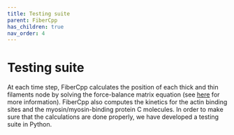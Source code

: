 ```yaml
---
title: Testing suite
parent: FiberCpp
has_children: true
nav_order: 4
---
```


# Testing suite

At each time step, FiberCpp calculates the position of each thick and thin filaments node by solving the force-balance matrix equation (see [here](../calculations/calculations.md) for more information). FiberCpp also computes the kinetics for the actin binding sites and the myosin/myosin-binding protein C molecules. In order to make sure that the calculations are done properly, we have developed a testing suite in Python.






